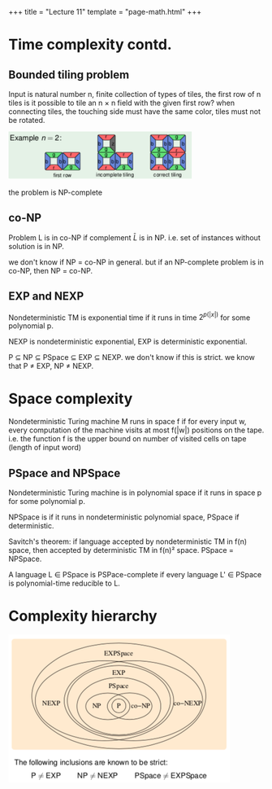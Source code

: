 +++
title = "Lecture 11"
template = "page-math.html"
+++

# Time complexity contd.
## Bounded tiling problem
Input is natural number n, finite collection of types of tiles, the first row of n tiles
is it possible to tile an n × n field with the given first row?
when connecting tiles, the touching side must have the same color, tiles must not be rotated.

![4d50e3a56413b85b1419c31b4440c5ad.png](73ec4de0aeab4c5eaf8a3be2107388c4.png)

the problem is NP-complete

## co-NP
Problem L is in co-NP if complement $\bar{L}$ is in NP.
i.e. set of instances without solution is in NP.

we don't know if NP = co-NP in general.
but if an NP-complete problem is in co-NP, then NP = co-NP.

## EXP and NEXP
Nondeterministic TM is exponential time if it runs in time $2^{p(|x|)}$ for some polynomial p.

NEXP is nondeterministic exponential, EXP is deterministic exponential.

P ⊆ NP ⊆ PSpace ⊆ EXP ⊆ NEXP. we don't know if this is strict. we know that P ≠ EXP, NP ≠ NEXP.

# Space complexity
Nondeterministic Turing machine M runs in space f if for every input w, every computation of the machine visits at most f(|w|) positions on the tape.
i.e. the function f is the upper bound on number of visited cells on tape (length of input word)

## PSpace and NPSpace
Nondeterministic Turing machine is in polynomial space if it runs in space p for some polynomial p.

NPSpace is if it runs in nondeterministic polynomial space, PSpace if deterministic.

Savitch's theorem: if language accepted by nondeterministic TM in f(n) space, then accepted by deterministic TM in f(n)² space.
PSpace = NPSpace.

A language L ∈ PSpace is PSPace-complete if every language L' ∈ PSpace is polynomial-time reducible to L.

# Complexity hierarchy

![7ca28fc0f085b8a7e3cf242137ce99bd.png](0702cd410a6e40c39bb77f33d95c01e9.png)



